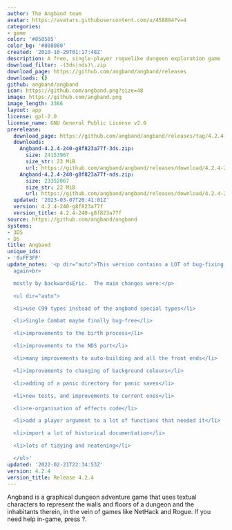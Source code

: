 ```yaml
---
author: The Angband team
avatar: https://avatars.githubusercontent.com/u/458884?v=4
categories:
- game
color: '#858585'
color_bg: '#808080'
created: '2010-10-29T01:17:48Z'
description: A free, single-player roguelike dungeon exploration game
download_filter: -(3ds|nds)\.zip
download_page: https://github.com/angband/angband/releases
downloads: {}
github: angband/angband
icon: https://github.com/angband.png?size=48
image: https://github.com/angband.png
image_length: 3366
layout: app
license: gpl-2.0
license_name: GNU General Public License v2.0
prerelease:
  download_page: https://github.com/angband/angband/releases/tag/4.2.4-240-g8f823a77f
  downloads:
    Angband-4.2.4-240-g8f823a77f-3ds.zip:
      size: 24153967
      size_str: 23 MiB
      url: https://github.com/angband/angband/releases/download/4.2.4-240-g8f823a77f/Angband-4.2.4-240-g8f823a77f-3ds.zip
    Angband-4.2.4-240-g8f823a77f-nds.zip:
      size: 23352067
      size_str: 22 MiB
      url: https://github.com/angband/angband/releases/download/4.2.4-240-g8f823a77f/Angband-4.2.4-240-g8f823a77f-nds.zip
  updated: '2023-03-07T20:41:01Z'
  version: 4.2.4-240-g8f823a77f
  version_title: 4.2.4-240-g8f823a77f
source: https://github.com/angband/angband
systems:
- 3DS
- DS
title: Angband
unique_ids:
- '0xFF3FF'
update_notes: '<p dir="auto">This version contains a LOT of bug-fixing and code improvements,
  again<br>

  mostly by backwardsEric.  The main changes were:</p>

  <ul dir="auto">

  <li>use C99 types instead of the angband special types</li>

  <li>Single Combat maybe finally bug-free</li>

  <li>improvements to the birth process</li>

  <li>improvements to the NDS port</li>

  <li>many improvements to auto-building and all the front ends</li>

  <li>improvements to changing of background colours</li>

  <li>adding of a panic directory for panic saves</li>

  <li>new tests, and improvements to current ones</li>

  <li>re-organisation of effects code</li>

  <li>add a player argument to a lot of functions that needed it</li>

  <li>import a lot of historical documentation</li>

  <li>lots of tidying and neatening</li>

  </ul>'
updated: '2022-02-21T22:34:53Z'
version: 4.2.4
version_title: Release 4.2.4
---
```

Angband is a graphical dungeon adventure game that uses textual characters to represent the walls and floors of a dungeon and the inhabitants therein, in the vein of games like NetHack and Rogue. If you need help in-game, press ?.
